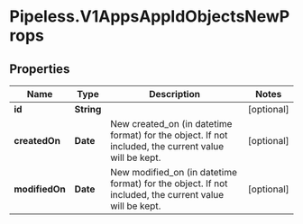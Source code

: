# Pipeless.V1AppsAppIdObjectsNewProps

## Properties

Name | Type | Description | Notes
------------ | ------------- | ------------- | -------------
**id** | **String** |  | [optional] 
**createdOn** | **Date** | New created_on (in datetime format) for the object. If not included, the current value will be kept. | [optional] 
**modifiedOn** | **Date** | New modified_on (in datetime format) for the object. If not included, the current value will be kept. | [optional] 


